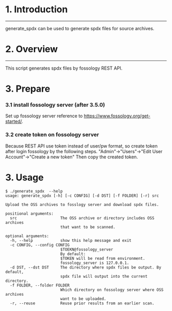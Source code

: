 # 1. Introduction
***
generate_spdx can be used to generate spdx files for source archives.

# 2. Overview
***
This script generates spdx files by fossology REST API.

# 3. Prepare

### 3.1 install fossology server (after 3.5.0)

Set up fossology server reference to https://www.fossology.org/get-started/.

### 3.2 create token on fossology server

Because REST API use token instead of user/pw format, so create token after login fossology by the following steps.
"Admin"->"Users"->"Edit User Account"->"Create a new token"
Then copy the created token.

# 3. Usage

```
$ ./generate_spdx  --help
usage: generate_spdx [-h] [-c CONFIG] [-d DST] [-f FOLDER] [-r] src

Upload the OSS archives to fosslogy server and download spdx files.

positional arguments:
  src                   The OSS archive or directory includes OSS archives
                        that want to be scanned.

optional arguments:
  -h, --help            show this help message and exit
  -c CONFIG, --config CONFIG
                        $TOEKN@fossology_server 
                        By default:
                        $TOKEN will be read from environment.
                        fossology_server is 127.0.0.1.
  -d DST, --dst DST     The directory where spdx files be output. By default,
                        spdx file will output into the current directory.
  -f FOLDER, --folder FOLDER
                        Which directory on fossology server where OSS archives
                        want to be uploaded.
  -r, --reuse           Reuse prior results from an earlier scan.

```
